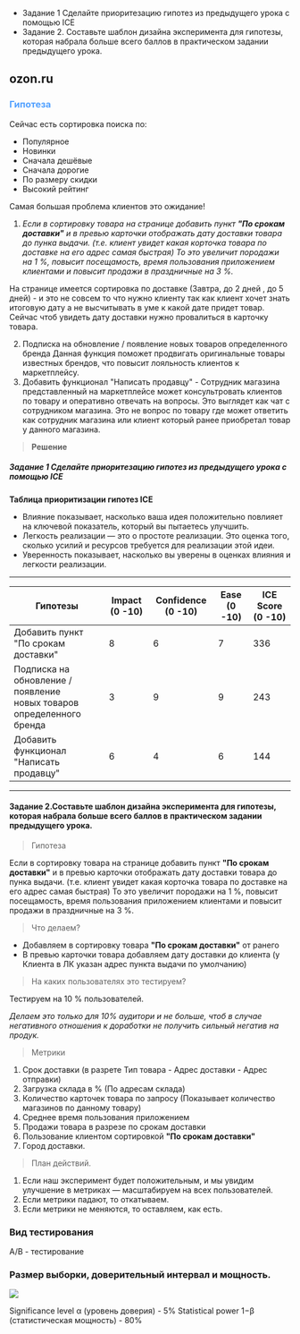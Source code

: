 - Задание 1 Сделайте приоритезацию гипотез из предыдущего урока с помощью ICE
- Задание 2. Составьте шаблон дизайна эксперимента для гипотезы,
  которая набрала больше всего баллов
  в практическом задании предыдущего урока.

## ozon.ru

### <span style="color:#52a1ff">Гипотеза</span>

Сейчас есть сортировка поиска по:

- Популярное
- Новинки
- Сначала дешёвые
- Сначала дорогие
- По размеру скидки
- Высокий рейтинг

Самая большая проблема клиентов это ожидание!

1. _Если в сортировку товара на странице добавить пункт **"По срокам доставки"**
   и в превью карточки отображать дату доставки товара до пунка выдачи.
   (т.е. клиент увидет какая корточка товара по доставке на его адрес самая быстрая)
   То это увеличит породажи на 1 %, повысит посещамость, время пользования приложением клиентами
   и повысит продажи в праздничные на 3 %._

На странице имеется сортировка по доставке (Завтра, до 2 дней , до 5 дней) - и это не совсем то что нужно клиенту
так как клиент хочет знать итоговую дату а не высчитывать в уме к какой дате придет товар.
Сейчас чтоб увидеть дату доставки нужно провалиться в карточку товара.

2. Подписка на обновление / появление новых товаров определенного бренда
   Данная функция поможет продвигать оригинальные товары известных брендов, что
   повысит лояльность клиентов к маркетплейсу.
3. Добавить функционал "Написать продавцу" -
   Сотрудник магазина представленный на маркетплейсе может консультровать
   клиентов по товару и оперативно отвечать на вопросы. Это выглядет как чат с сотрудником магазина.
   Это не вопрос по товару где может ответить как сотрудник магазина или клиент который
   ранее приобретал товар у данного магазина.

> **Решение**

##### Задание 1 Сделайте приоритезацию гипотез из предыдущего урока с помощью ICE

**Таблица приоритизации гипотез ICE**

- Влияние показывает, насколько ваша идея положительно повлияет на ключевой показатель, который вы пытаетесь улучшить.
- Легкость реализации — это о простоте реализации. Это оценка того, сколько усилий и ресурсов требуется для реализации
  этой идеи.
- Уверенность показывает, насколько вы уверены в оценках влияния и легкости реализации.

____

| Гипотезы                                                                   | Impact (0 -10) | Confidence (0 -10) | Ease (0 -10) | ICE Score (0 -10) |
|----------------------------------------------------------------------------|----------------|--------------------|--------------|-------------------| 
| Добавить пункт <br/> "По срокам доставки"                                  | 8              | 6                  | 7            | 336               |
| Подписка на обновление / появление <br/>новых товаров определенного бренда | 3              | 9                  | 9            | 243               |
| Добавить функционал "Написать продавцу"                                    | 6              | 4                  | 6            | 144               |

_____

#### Задание 2.Составьте шаблон дизайна эксперимента для гипотезы, которая набрала больше всего баллов в практическом задании предыдущего урока.

> Гипотеза

Если в сортировку товара на странице добавить пункт **"По срокам доставки"**
и в превью карточки отображать дату доставки товара до пунка выдачи.
(т.е. клиент увидет какая корточка товара по доставке на его адрес самая быстрая)
То это увеличит породажи на 1 %, повысит посещамость, время пользования приложением клиентами
и повысит продажи в праздничные на 3 %.

> Что делаем?

- Добавляем в сортировку товара **"По срокам доставки"** от ранего
- В превью карточки товара добавляем дату доставки до клиента
  (у Клиента в ЛК указан адрес пункта выдачи по умолчанию)

> На каких пользователях это тестируем?

Тестируем на 10 % пользователей.

_Делаем это только для 10% аудитори и не больше, чтоб в случае негативного отношения к доработки не получить
сильный негатив на продук._

> Метрики

1. Срок доставки (в разрете Тип товара - Адрес доставки - Адрес отправки)
2. Загрузка склада в % (По адресам склада)
3. Количество карточек товара по запросу (Показывает количество магазинов по данному товару)
4. Среднее время пользования приложением
5. Продажи товара в разрезе по срокам доставки
6. Пользование клиентом сортировкой **"По срокам доставки"**
7. Город доставки.

> План действий.

1. Если наш эксперимент будет положительным, и мы увидим улучшение в метриках — масштабируем на всех пользователей.
2. Если метрики падают, то откатываем.
3. Если метрики не меняются, то оставляем, как есть.

### Вид тестирования

A/B - тестирование

### Размер выборки, доверительный интервал и мощность.

<img src="https://disk.yandex.ru/i/g9aGddtitzONiw"/>

Significance level α (уровень доверия) - 5%
Statistical power 1−β (статистическая мощность) - 80%

